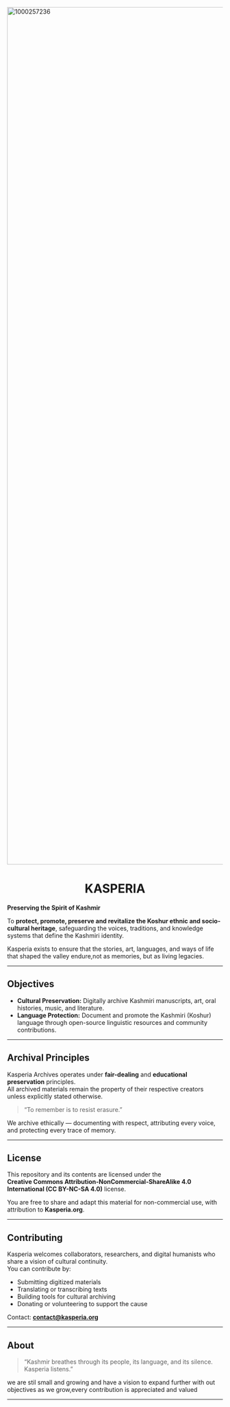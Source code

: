 <img width="2000" height="2000" alt="1000257236" src="https://github.com/user-attachments/assets/9b5f8037-0bf0-4220-b1fb-8a532b16de02" />

<h1 align="center"> KASPERIA </h1>

**Preserving the Spirit of Kashmir**

To **protect, promote, preserve and revitalize the Koshur ethnic and socio-cultural heritage**, safeguarding the voices, traditions, and knowledge systems that define the Kashmiri identity.

Kasperia exists to ensure that the stories, art, languages, and ways of life that shaped the valley endure,not as memories, but as living legacies.

---

## Objectives
- **Cultural Preservation:** Digitally archive Kashmiri manuscripts, art, oral histories, music, and literature.  
- **Language Protection:** Document and promote the Kashmiri (Koshur) language through open-source linguistic resources and community contributions. 
  
---

## Archival Principles
Kasperia Archives operates under **fair-dealing** and **educational preservation** principles.  
All archived materials remain the property of their respective creators unless explicitly stated otherwise.  

> “To remember is to resist erasure.”

We archive ethically — documenting with respect, attributing every voice, and protecting every trace of memory.


---

## License
This repository and its contents are licensed under the  
**Creative Commons Attribution-NonCommercial-ShareAlike 4.0 International (CC BY-NC-SA 4.0)** license.  

You are free to share and adapt this material for non-commercial use, with attribution to **Kasperia.org**.

---

## Contributing
Kasperia welcomes collaborators, researchers, and digital humanists who share a vision of cultural continuity.  
You can contribute by:
- Submitting digitized materials
- Translating or transcribing texts  
- Building tools for cultural archiving  
- Donating or volunteering to support the cause  

Contact: **contact@kasperia.org**

---

## About


> “Kashmir breathes through its people, its language, and its silence.  
> Kasperia listens.”

we are stil small and growing and have a vision to expand further with out objectives as we grow,every contribution is appreciated and valued 



---
